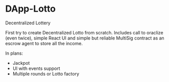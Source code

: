 # DApp-Lotto
Decentralized Lottery

First try to create Decentralized Lotto from scratch.
Includes call to oraclize (even twice), simple React UI and simple but reliable MultiSig contract as an escrow agent to store all the income.

In plans:
* Jackpot
* UI with events support
* Multiple rounds or Lotto factory
